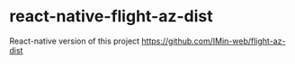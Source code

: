 # react-native-flight-az-dist
React-native version of this project https://github.com/IMin-web/flight-az-dist